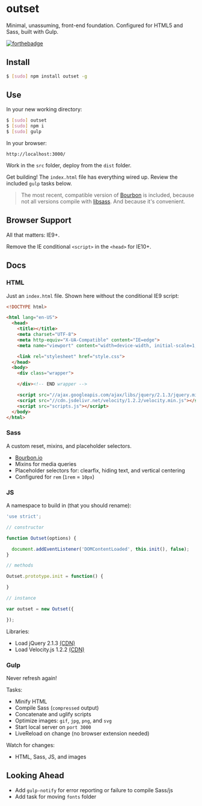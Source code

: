 # outset

Minimal, unassuming, front-end foundation. Configured for HTML5 and Sass, built with Gulp.

[![forthebadge](http://forthebadge.com/images/badges/built-with-love.svg)](http://forthebadge.com)

## Install

```bash
$ [sudo] npm install outset -g
```

## Use

In your new working directory:

```bash
$ [sudo] outset
$ [sudo] npm i
$ [sudo] gulp
```

In your browser:

```
http://localhost:3000/
```

Work in the `src` folder, deploy from the `dist` folder.

Get building! The `index.html` file has everything wired up. Review the included `gulp` tasks below.

> The most recent, compatible version of [Bourbon](http://bourbon.io/) is included, because not all versions compile with [libsass](https://github.com/sass/libsass). And because it's convenient.

## Browser Support

All that matters: IE9+.

Remove the IE conditional `<script>` in the `<head>` for IE10+.

## Docs

### HTML

Just an `index.html` file.  Shown here without the conditional IE9 script:

```html
<!DOCTYPE html>

<html lang="en-US">
  <head>
    <title></title>
    <meta charset="UTF-8">
    <meta http-equiv="X-UA-Compatible" content="IE=edge">
    <meta name="viewport" content="width=device-width, initial-scale=1, maximum-scale=1">

    <link rel="stylesheet" href="style.css">
  </head>
  <body>
    <div class="wrapper">

    </div><!-- END wrapper -->

    <script src="//ajax.googleapis.com/ajax/libs/jquery/2.1.3/jquery.min.js"></script>
    <script src="//cdn.jsdelivr.net/velocity/1.2.2/velocity.min.js"></script>
    <script src="scripts.js"></script>
  </body>
</html>
```

### Sass

A custom reset, mixins, and placeholder selectors.

* [Bourbon.io](http://bourbon.io/docs/)
* Mixins for media queries
* Placeholder selectors for: clearfix, hiding text, and vertical centering
* Configured for `rem` (`1rem` = `10px`)

### JS

A namespace to build in (that you should rename):

```javascript
'use strict';

// constructor

function Outset(options) {

  document.addEventListener('DOMContentLoaded', this.init(), false);
}

// methods

Outset.prototype.init = function() {

}

// instance

var outset = new Outset({

});
```

Libraries:

* Load jQuery 2.1.3 [(CDN)](https://developers.google.com/speed/libraries/devguide#jquery)
* Load Velocity.js 1.2.2 [(CDN)](http://www.jsdelivr.com/#!velocity)

### Gulp

Never refresh again!

Tasks:

* Minify HTML
* Compile Sass (`compressed` output)
* Concatenate and uglify scripts
* Optimize images: `gif`, `jpg`, `png`, and `svg`
* Start local server on `port 3000`
* LiveReload on change (no browser extension needed)

Watch for changes:

* HTML, Sass, JS, and images

## Looking Ahead

* Add `gulp-notify` for error reporting or failure to compile Sass/js
* Add task for moving `fonts` folder
